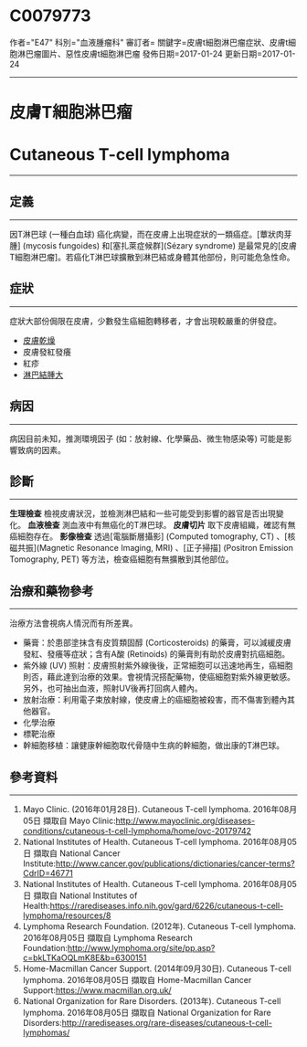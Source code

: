 # C0079773
作者="E47"
科別="血液腫瘤科"
審訂者=
關鍵字=皮膚t細胞淋巴瘤症狀、皮膚t細胞淋巴瘤圖片、惡性皮膚t細胞淋巴瘤
發佈日期=2017-01-24
更新日期=2017-01-24

----------
# 皮膚T細胞淋巴瘤
# Cutaneous T-cell lymphoma
----------
## 定義
----------

因T淋巴球 (一種白血球) 癌化病變，而在皮膚上出現症狀的一類癌症。[蕈狀肉芽腫] (mycosis fungoides) 和[塞扎萊症候群](Sézary syndrome) 是最常見的[皮膚T細胞淋巴瘤]。若癌化T淋巴球擴散到淋巴結或身體其他部份，則可能危急性命。

## 症狀
----------

症狀大部份侷限在皮膚，少數發生癌細胞轉移者，才會出現較嚴重的併發症。

- [皮膚乾燥](C0151908)
- 皮膚發紅發癢
- 紅疹
- [淋巴結腫大](C0497156)
## 病因
----------

病因目前未知，推測環境因子 (如：放射線、化學藥品、微生物感染等) 可能是影響致病的因素。

## 診斷
----------

**生理檢查**
檢視皮膚狀況，並檢測淋巴結和一些可能受到影響的器官是否出現變化。
**血液檢查**
測血液中有無癌化的T淋巴球。
**皮膚切片**
取下皮膚組織，確認有無癌細胞存在。
**影像檢查**
透過[電腦斷層攝影] (Computed tomography, CT) 、[核磁共振](Magnetic Resonance Imaging, MRI) 、[正子掃描] (Positron Emission Tomography, PET) 等方法，檢查癌細胞有無擴散到其他部位。

## 治療和藥物參考
----------

治療方法會視病人情況而有所差異。

- 藥膏：於患部塗抹含有皮質類固醇 (Corticosteroids) 的藥膏，可以減緩皮膚發紅、發癢等症狀；含有A酸 (Retinoids) 的藥膏則有助於皮膚對抗癌細胞。
- 紫外線 (UV) 照射：皮膚照射紫外線後後，正常細胞可以迅速地再生，癌細胞則否，藉此達到治療的效果。會視情況搭配藥物，使癌細胞對紫外線更敏感。另外，也可抽出血液，照射UV後再打回病人體內。
- 放射治療：利用電子束放射線，使皮膚上的癌細胞被殺害，而不傷害到體內其他器官。
- 化學治療
- 標靶治療
- 幹細胞移植：讓健康幹細胞取代骨隨中生病的幹細胞，做出康的T淋巴球。
## 參考資料
----------
1. Mayo Clinic. (2016年01月28日). Cutaneous T-cell lymphoma. 2016年08月05日 擷取自 Mayo Clinic:http://www.mayoclinic.org/diseases-conditions/cutaneous-t-cell-lymphoma/home/ovc-20179742 
2. National Institutes of Health. Cutaneous T-cell lymphoma. 2016年08月05日 擷取自 National Cancer Institute:http://www.cancer.gov/publications/dictionaries/cancer-terms?CdrID=46771 
3. National Institutes of Health. Cutaneous T-cell lymphoma. 2016年08月05日 擷取自 National Institutes of Health:https://rarediseases.info.nih.gov/gard/6226/cutaneous-t-cell-lymphoma/resources/8 
4. Lymphoma Research Foundation. (2012年). Cutaneous T-cell lymphoma. 2016年08月05日 擷取自 Lymphoma Research Foundation:http://www.lymphoma.org/site/pp.asp?c=bkLTKaOQLmK8E&b=6300151 
5. Home-Macmillan Cancer Support. (2014年09月30日). Cutaneous T-cell lymphoma. 2016年08月05日 擷取自 Home-Macmillan Cancer Support:https://www.macmillan.org.uk/ 
6. National Organization for Rare Disorders. (2013年). Cutaneous T-cell lymphoma. 2016年08月05日 擷取自 National Organization for Rare Disorders:http://rarediseases.org/rare-diseases/cutaneous-t-cell-lymphomas/ 

